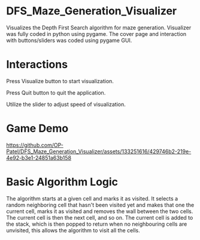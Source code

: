 # DFS_Maze_Generation_Visualizer
Visualizes the Depth First Search algorithm for maze generation. Visualizer was fully coded in python using pygame.
The cover page and interaction with buttons/sliders was coded using pygame GUI. 

# Interactions
Press Visualize button to start visualization. 

Press Quit button to quit the application.

Utilize the slider to adjust speed of visualization. 

# Game Demo


https://github.com/OP-Patel/DFS_Maze_Generation_Visualizer/assets/133251616/429746b2-219e-4e92-b3e1-24851a63b158



# Basic Algorithm Logic
The algorithm starts at a given cell and marks it as visited. 
It selects a random neighboring cell that hasn't been visited yet and makes that one the current cell, marks it as visited and removes 
the wall between the two cells. The current cell is then the next cell, and so on. The current cell is added to the stack, which is then popped to return when no neighbouring cells are unvisited, this allows the algorithm to visit all the cells.
